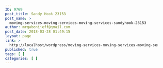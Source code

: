 ```yaml
---
ID: 9769
post_title: Sandy Hook 23153
post_name: >
  moving-services-moving-services-moving-services-sandyhook-23153
author: mrgabonijeff@gmail.com
post_date: 2018-03-28 01:49:15
layout: page
link: >
  http://localhost/wordpress/moving-services-moving-services-moving-services-sandyhook-23153/
published: true
tags: [ ]
categories: [ ]
---
```

